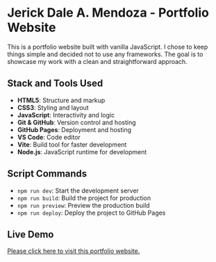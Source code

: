 # Jerick Dale A. Mendoza - Portfolio Website

This is a portfolio website built with vanilla JavaScript. I chose to keep things simple and decided not to use any frameworks. The goal is to showcase my work with a clean and straightforward approach.

## Stack and Tools Used

- **HTML5**: Structure and markup
- **CSS3**: Styling and layout
- **JavaScript**: Interactivity and logic
- **Git & GitHub**: Version control and hosting
- **GitHub Pages**: Deployment and hosting
- **VS Code**: Code editor
- **Vite**: Build tool for faster development
- **Node.js**: JavaScript runtime for development

## Script Commands

- `npm run dev`: Start the development server
- `npm run build`: Build the project for production
- `npm run preview`: Preview the production build
- `npm run deploy`: Deploy the project to GitHub Pages

## Live Demo

[Please click here to visit this portfolio website.](https://jd-mendoza.vercel.app/)
